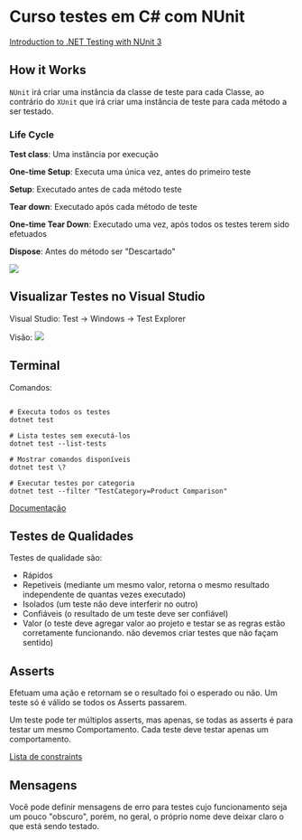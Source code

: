 # Curso testes em C# com NUnit

[Introduction to .NET Testing with NUnit 3](https://app.pluralsight.com/library/courses/nunit-3-dotnet-testing-introduction/exercise-files)

## How it Works
`NUnit` irá criar uma instância da classe de teste para cada Classe, ao contrário do `XUnit` que irá criar uma instância de teste para cada método a ser testado.

### Life Cycle

**Test class**: Uma instância por execução

**One-time Setup**: Executa uma única vez, antes do primeiro teste

**Setup**: Executado antes de cada método teste

**Tear down**: Executado após cada método de teste

**One-time Tear Down**: Executado uma vez, após todos os testes terem sido efetuados

**Dispose**: Antes do método ser "Descartado"

![](https://i.imgur.com/tqBNkRz.png)

## Visualizar Testes no Visual Studio
Visual Studio: Test -> Windows -> Test Explorer

Visão:
![](https://i.imgur.com/gBmh0uh.png)

## Terminal

Comandos:
```shell

# Executa todos os testes
dotnet test

# Lista testes sem executá-los
dotnet test --list-tests

# Mostrar comandos disponíveis
dotnet test \?

# Executar testes por categoria
dotnet test --filter "TestCategory=Product Comparison"
```

[Documentação](http://bit.ly/psdotnettest)

## Testes de Qualidades

Testes de qualidade são:
- Rápidos
- Repetiveis (mediante um mesmo valor, retorna o mesmo resultado independente de quantas vezes executado)
- Isolados (um teste não deve interferir no outro)
- Confiáveis (o resultado de um teste deve ser confiável)
- Valor (o teste deve agregar valor ao projeto e testar se as regras estão corretamente funcionando. não devemos criar testes que não façam sentido)

## Asserts

Efetuam uma ação e retornam se o resultado foi o esperado ou não. Um teste só é válido se todos os Asserts passarem.

Um teste pode ter múltiplos asserts, mas apenas, se todas as asserts é para testar um mesmo Comportamento. Cada teste deve testar apenas um comportamento.

[Lista de constraints](http://bit.ly/nunit3asserts)

## Mensagens

Você pode definir mensagens de erro para testes cujo funcionamento seja um pouco "obscuro", porém, no geral, o próprio nome deve deixar claro o que está sendo testado.